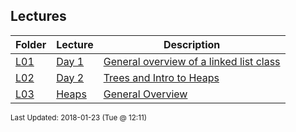 ## Lectures
| Folder | Lecture | Description|
 | ------------|------------|------------|
 | [L01](./L03) | [ Day 1 ](./L03) | [ General overview of a linked list class](./L03) |
 | [L02](./L03) | [ Day 2 ](./L03) | [ Trees and Intro to Heaps](./L03) |
 | [L03](./L03) | [ Heaps ](./L03) | [ General Overview](./L03) |

<sup>Last Updated: 2018-01-23 (Tue @ 12:11)</sup>
